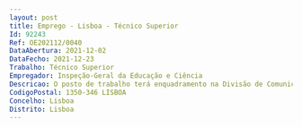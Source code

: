 ```yaml
--- 
layout: post
title: Emprego - Lisboa - Técnico Superior
Id: 92243
Ref: OE202112/0040
DataAbertura: 2021-12-02
DataFecho: 2021-12-23
Trabalho: Técnico Superior
Empregador: Inspeção-Geral da Educação e Ciência
Descricao: O posto de trabalho terá enquadramento na Divisão de Comunicação e Sistemas de Informação (DCSI) da Inspeção Geral da Educação e Ciência (IGEC).Exercício de funções de apoio técnico especializado na área de comunicação, colaborando designadamente • Na divulgação de informação interna e externa • Na redação e desenvolvimento de conteúdos• Na conceção, edição e revisão de publicações • Na gestão das páginas da IGEC na internet e na intranet, propondo alterações e assegurando a revisão e atualização dos respetivos conteúdos • No desenvolvimento e redação de conteúdos e de material de comunicação da IGEC • Na elaboração, autonomamente ou em grupo, de pareceres e projetos, com diversos graus de complexidade, bem como na execução de outras atividades de apoio na área da comunicação à implementação dos projetos da IGEC • Na elaboração de questionários e extração de dados através da ferramenta SurveyMonkey • Na organização de eventos diversos.
CodigoPostal: 1350-346 LISBOA
Concelho: Lisboa
Distrito: Lisboa
--- 
```

